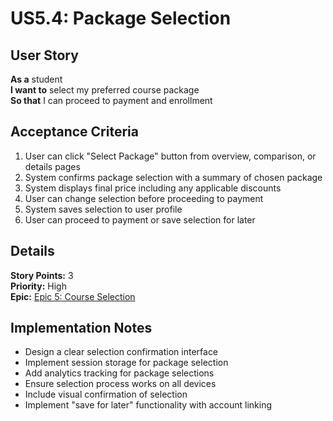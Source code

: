 # US5.4: Package Selection

## User Story

**As a** student  
**I want to** select my preferred course package  
**So that** I can proceed to payment and enrollment

## Acceptance Criteria

1. User can click "Select Package" button from overview, comparison, or details pages
2. System confirms package selection with a summary of chosen package
3. System displays final price including any applicable discounts
4. User can change selection before proceeding to payment
5. System saves selection to user profile
6. User can proceed to payment or save selection for later

## Details

**Story Points:** 3  
**Priority:** High  
**Epic:** [Epic 5: Course Selection](./README.md)

## Implementation Notes

- Design a clear selection confirmation interface
- Implement session storage for package selection
- Add analytics tracking for package selections
- Ensure selection process works on all devices
- Include visual confirmation of selection
- Implement "save for later" functionality with account linking
